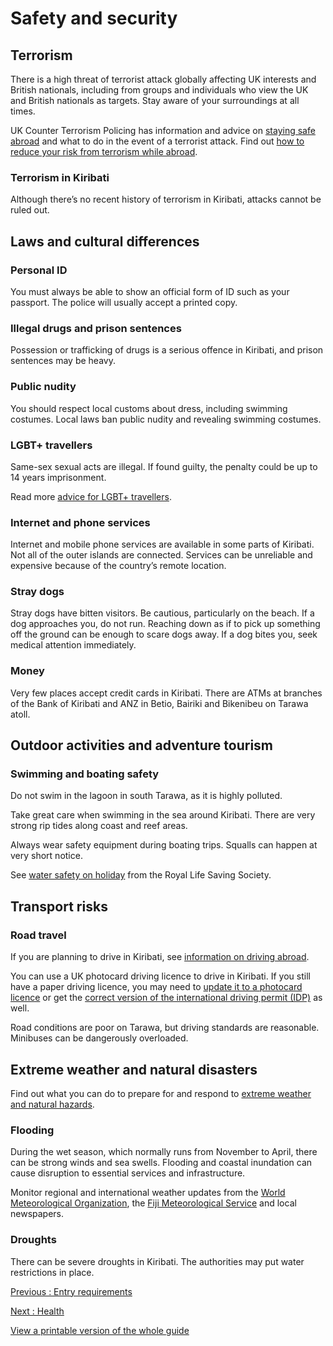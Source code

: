 # Safety and security

## Terrorism

There is a high threat of terrorist attack globally affecting UK interests and British nationals, including from groups and individuals who view the UK and British nationals as targets. Stay aware of your surroundings at all times.

UK Counter Terrorism Policing has information and advice on [staying safe abroad](https://www.counterterrorism.police.uk/safetyadvice/) and what to do in the event of a terrorist attack. Find out [how to reduce your risk from terrorism while abroad](https://www.gov.uk/guidance/reduce-your-risk-from-terrorism-while-abroad).

### Terrorism in Kiribati

Although there’s no recent history of terrorism in Kiribati, attacks cannot be ruled out.

## Laws and cultural differences

### Personal ID

You must always be able to show an official form of ID such as your passport. The police will usually accept a printed copy.

### Illegal drugs and prison sentences

Possession or trafficking of drugs is a serious offence in Kiribati, and prison sentences may be heavy.

### Public nudity

You should respect local customs about dress, including swimming costumes. Local laws ban public nudity and revealing swimming costumes.

### LGBT+ travellers

Same-sex sexual acts are illegal. If found guilty, the penalty could be up to 14 years imprisonment.

Read more [advice for LGBT+ travellers](https://www.gov.uk/lesbian-gay-bisexual-and-transgender-foreign-travel-advice).

### Internet and phone services

Internet and mobile phone services are available in some parts of Kiribati. Not all of the outer islands are connected. Services can be unreliable and expensive because of the country’s remote location.

### Stray dogs

Stray dogs have bitten visitors. Be cautious, particularly on the beach. If a dog approaches you, do not run. Reaching down as if to pick up something off the ground can be enough to scare dogs away. If a dog bites you, seek medical attention immediately.

### Money

Very few places accept credit cards in Kiribati. There are ATMs at branches of the Bank of Kiribati and ANZ in Betio, Bairiki and Bikenibeu on Tarawa atoll.

## Outdoor activities and adventure tourism

### Swimming and boating safety

Do not swim in the lagoon in south Tarawa, as it is highly polluted.

Take great care when swimming in the sea around Kiribati. There are very strong rip tides along coast and reef areas.

Always wear safety equipment during boating trips. Squalls can happen at very short notice.

See [water safety on holiday](https://www.rlss.org.uk/safety-on-holiday) from the Royal Life Saving Society.

## Transport risks

### Road travel

If you are planning to drive in Kiribati, see [information on driving abroad](https://www.gov.uk/driving-abroad).

You can use a UK photocard driving licence to drive in Kiribati. If you still have a paper driving licence, you may need to [update it to a photocard licence](https://www.gov.uk/exchange-paper-driving-licence) or get the [correct version of the international driving permit (IDP)](https://www.gov.uk/driving-abroad/international-driving-permit) as well.

Road conditions are poor on Tarawa, but driving standards are reasonable. Minibuses can be dangerously overloaded.

## Extreme weather and natural disasters

Find out what you can do to prepare for and respond to [extreme weather and natural hazards](https://www.gov.uk/guidance/tropical-cyclones).

### Flooding

During the wet season, which normally runs from November to April, there can be strong winds and sea swells. Flooding and coastal inundation can cause disruption to essential services and infrastructure.

Monitor regional and international weather updates from the [World Meteorological Organization](https://severeweather.wmo.int/tc/sp/), the [Fiji Meteorological Service](http://www.met.gov.fj/) and local newspapers.

### Droughts

There can be severe droughts in Kiribati. The authorities may put water restrictions in place.

[Previous
:
Entry requirements](/foreign-travel-advice/kiribati/entry-requirements)

[Next
:
Health](/foreign-travel-advice/kiribati/health)

[View a printable version of the whole guide](/foreign-travel-advice/kiribati/print)